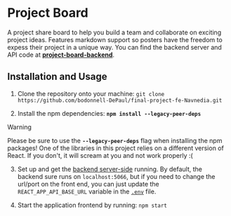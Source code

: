 # Project Board
A project share board to help you build a team and collaborate on exciting project ideas. Features markdown support so posters have the freedom to expess their project in a unique way. You can find the backend server and API code at **[project-board-backend](https://github.com/Navnedia/project-board-backend.git)**. 



## Installation and Usage

1. Clone the repository onto your machine: `git clone https://github.com/bodonnell-DePaul/final-project-fe-Navnedia.git`


2. Install the npm dependencies: **`npm install --legacy-peer-deps`**

> [!WARNING]  
> Please be sure to use the **`--legacy-peer-deps`** flag when installing the npm packages! One of the libraries in this project relies on a different version of React. If you don't, it will scream at you and not work properly :(

3. Set up and get the [backend server-side](https://github.com/bodonnell-DePaul/final-project-back-end-Navnedia) running. By default, the backend sure runs on `localhost:5066`, but if you need to change the url/port on the front end, you can just update the `REACT_APP_API_BASE_URL` variable in the [`.env`](./.env) file.

4. Start the application frontend by running: `npm start`
